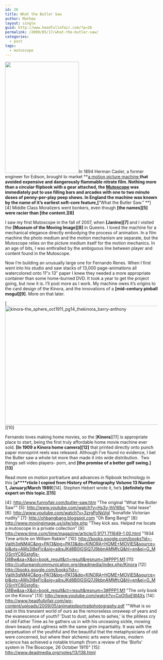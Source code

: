 ```yaml
---
id: 26
title: What the Butler Saw
author: Mathew
layout: single
guid: http://www.headfullofair.com/?p=26
permalink: /2009/05/17/what-the-butler-saw/
categories:
  - post
tags:
  - mutoscope
---
```

[<img class="alignleft" title="1899 advertisment" src="http://upload.wikimedia.org/wikipedia/en/a/a8/Mutoscope%2C_1899.jpg" alt="" width="243" height="366" />][1]In 1894 Herman Casler, a former engineer for Edison, brought to market **[a motion picture machine ][2]**that avoided expensive and dangerously flammable nitrate film. Nothing more than a circular flipbook with a gear attached, the **[Mutoscope][3]** was immediately put to use filling bars and arcades with one to two minute doses of penny-per-play peep shows. In England the machine was known by the name of it&#8217;s earliest soft-core feature,[**&#8220;What the Butler Saw.&#8221; **][4] Middle Class Moralizers went bonkers, even though **[the names][5] **were racier than** [the content.][6]**

I saw my first Mutoscope in the fall of 2007, when **[Janine][7]** and I visited the **[Museum of the Moving Image][8]** in Queens. I loved the machine for a mechanical elegance directly embodying the process of animation. In a film machine the photo medium and the motion mechanism are separate, but the Mutoscope relies on the picture medium itself for the motion mechanics. In an age of bits, I was enthralled by the ambiguous line between player and content found in the Mutoscope.

Now I&#8217;m building an unusually large one for Fernando Renes. When I first went into his studio and saw stacks of 13,000 page-animations all watercolored onto 11&#8243;x 13&#8243; paper I knew they needed a more appropriate container than some home-burned DVD. It took a year to get the project going, but now it is. I&#8217;ll post more as I work. My machine owes it&#8217;s origins to the card design of the Kinora, and the innovations of a **[mid-century pinball mogul][9]**. More on that later.

[<img class="alignnone size-full wp-image-29" title="First uses for a movie camera- porno and golf self-help.  Truly, nothing has changed." src="http://www.headfullofair.com/wp-content/uploads/2009/05/kinora-the_sphere_oct1911_pg14_thekinora_barry-anthony.jpg" alt="kinora-the_sphere_oct1911_pg14_thekinora_barry-anthony" width="553" height="391" />][10]

Fernando loves making home movies, so the [**Kinora**][11] is appropriate place to start, being the first truly affordable home movie machine ever sold. **[In 1909 a Kinora home camera][12]** that printed directly onto punch paper monoprint reels was released. Although I&#8217;ve found no evidence, I bet the Butler saw a whole lot more than made it into wide distribution.  Two things sell video players- porn, and **[the promise of a better golf swing.][13]**

Read more on motion portraiture and advances in flipbook technology in this [**a****rticle I copied from History of Photography Volume 13 Number 1, January/March 1989**][14]. Stephen Hebert wrote it, he&#8217;s **[definitely the expert on this topic.][15]**

 [1]: http://en.wikipedia.org/wiki/Mutoscope
 [2]: http://www.flipbook.info/viewers.php "The Most complete history on the web"
 [3]: http://www.geh.org/fm/precin/htmlsrc/mA512600001_ful.html#topofimage "The Eastman house was very nice when I called them. They helped me find the original patents"
 [4]: http://www.funnyfair.com/butler-saw.htm "The original "What the Butler Saw""
 [5]: http://www.youtube.com/watch?v=Hs3y-lhVWbc "total tease"
 [6]: http://www.youtube.com/watch?v=3zrgPoNsVgI "bonafide Victorian nudity"
 [7]: http://ohbangbang.blogspot.com "Oh Bang Bang!"
 [8]: http://www.movingimage.us/site/site.php "They kick ass.  Helped me locate a mutoscope in a private collection"
 [9]: http://www.time.com/time/magazine/article/0,9171,711649-1,00.html "1934 Time article on William Rabkin"
 [10]: http://books.google.com/books?id=-Vaith3qNM4C&pg=PA13&lpg=PA13&dq=KINORA+HOME+MOVIES&source=bl&ots=AWs3l8eFIc&sig=ajbsJKd8B0lGSIQ7J9bbnAMMfcQ&hl=en&ei=G_MOSrnYC6Gstgfjs-D8Bw&sa=X&oi=book_result&ct=result&resnum=3#PPP1,M1
 [11]: http://cultureandcommunication.org/deadmedia/index.php/Kinora
 [12]: http://books.google.com/books?id=-Vaith3qNM4C&pg=PA13&lpg=PA13&dq=KINORA+HOME+MOVIES&source=bl&ots=AWs3l8eFIc&sig=ajbsJKd8B0lGSIQ7J9bbnAMMfcQ&hl=en&ei=G_MOSrnYC6Gstgfjs-D8Bw&sa=X&oi=book_result&ct=result&resnum=3#PPP1,M1 "The only book on the Kinora"
 [13]: http://www.youtube.com/watch?v=CoOI5xEW4Xs
 [14]: http://www.headfullofair.com/wp-content/uploads/2009/05/animatedportraitphotography.pdf ""What is so sad in this transient world of ours as the remorseless onsweep of years and the evanescence of youth? 'Dust to dust; ashes to ashes,' is the pitiless cry of old Father Time as he gathers us in with his unceasing sickle, mowing down beauty and ugliness with the same grim impartiality.  It was with the perpetuation of the youthful and the beautiful that the metaphysicians of old were concerned, but where their alchemic arts were failures, modern science has achieved a notable triumph  (from a review of the 'Biofix' system in The Bioscope, 26 October 1911)"
 [15]: http://www.deadmedia.org/notes/13/138.html